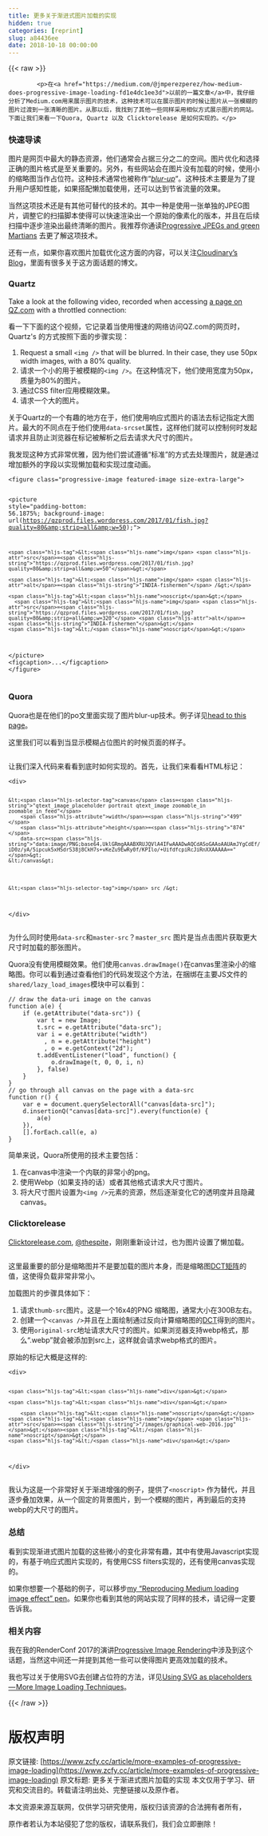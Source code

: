 ```yaml
---
title: 更多关于渐进式图片加载的实现
hidden: true
categories: [reprint]
slug: a84436ee
date: 2018-10-18 00:00:00
---
```


{{< raw >}}

            <p>在<a href="https://medium.com/@jmperezperez/how-medium-does-progressive-image-loading-fd1e4dc1ee3d">以前的一篇文章</a>中，我仔细分析了Medium.com用来展示图片的技术，这种技术可以在展示图片的时候让图片从一张模糊的图片过渡到一张清晰的图片。从那以后，我找到了其他一些同样采用相似方式展示图片的网站。下面让我们来看一下Quora, Quartz 以及 Clicktorelease 是如何实现的。</p>
<h3>快速导读</h3>
<p>图片是网页中最大的静态资源，他们通常会占据三分之二的空间。图片优化和选择正确的图片格式是至关重要的。另外，有些网站会在图片没有加载的时候，使用小的缩略图当作占位符。这种技术通常也被称作“<a href="https://css-tricks.com/the-blur-up-technique-for-loading-background-images/"><em>blur-up</em></a>“。这种技术主要是为了提升用户感知性能，如果搭配懒加载使用，还可以达到节省流量的效果。</p>
<p>当然这项技术还是有其他可替代的技术的。其中一种是使用一张单独的JPEG图片，调整它的扫描脚本使得可以快速渲染出一个原始的像素化的版本，并且在后续扫描中逐步渲染出最终清晰的图片。我推荐你通读<a href="http://cloudinary.com/blog/progressive_jpegs_and_green_martians">Progressive JPEGs and green Martians</a> 去更了解这项技术。</p>
<p>还有一点，如果你喜欢图片加载优化这方面的内容，可以关注<a href="http://cloudinary.com/blog">Cloudinary’s Blog</a>，里面有很多关于这方面话题的博文。</p>
<h3>Quartz</h3>
<p>Take a look at the following video, recorded when accessing <a href="https://qz.com/894001/theres-a-wrong-and-a-right-way-to-talk-to-your-dog-according-to-science/">a page on QZ.com</a> with a throttled connection:</p>
<p>看一下下面的这个视频，它记录着当使用慢速的网络访问QZ.com的网页时，Quartz's 的方式按照下面的步骤实现：</p>
<ol>
<li>Request a small <code>&lt;img /&gt;</code> that will be blurred. In their case, they use 50px width images, with a 80% quality.</li>
<li>请求一个小的用于被模糊的<code>&lt;img /&gt;</code>。在这种情况下，他们使用宽度为50px，质量为80%的图片。</li>
<li>通过CSS filter应用模糊效果。</li>
<li>请求一个大的图片。</li>
</ol>
<p>关于Quartz的一个有趣的地方在于，他们使用响应式图片的语法去标记指定大图片。最大的不同点在于他们使用<code>data-srcset</code>属性，这样他们就可以控制何时发起请求并且防止浏览器在标记被解析之后去请求大尺寸的图片。</p>
<p>我发现这种方式非常优雅，因为他们尝试遵循“标准”的方式去处理图片，就是通过增加额外的字段以实现懒加载和实现过度动画。</p>
<pre><code class="hljs xml"><span class="hljs-tag">&lt;<span class="hljs-name">figure</span> <span class="hljs-attr">class</span>=<span class="hljs-string">"progressive-image featured-image size-extra-large"</span>&gt;</span>

  <span class="hljs-tag">&lt;<span class="hljs-name">picture</span> <span class="hljs-attr">style</span>=<span class="hljs-string">"padding-bottom: 56.1875%; background-image: url(https://qzprod.files.wordpress.com/2017/01/fish.jpg?quality=80&amp;strip=all&amp;w=50);"</span>&gt;</span>

    <span class="hljs-tag">&lt;<span class="hljs-name">img</span> <span class="hljs-attr">src</span>=<span class="hljs-string">"https://qzprod.files.wordpress.com/2017/01/fish.jpg?quality=80&amp;strip=all&amp;w=50"</span>&gt;</span>

    <span class="hljs-tag">&lt;<span class="hljs-name">img</span> <span class="hljs-attr">alt</span>=<span class="hljs-string">"INDIA-fishermen"</span> /&gt;</span>

    <span class="hljs-tag">&lt;<span class="hljs-name">noscript</span>&gt;</span>
      <span class="hljs-tag">&lt;<span class="hljs-name">img</span> <span class="hljs-attr">src</span>=<span class="hljs-string">"https://qzprod.files.wordpress.com/2017/01/fish.jpg?quality=80&amp;strip=all&amp;w=320"</span> <span class="hljs-attr">alt</span>=<span class="hljs-string">"INDIA-fishermen"</span>&gt;</span>
    <span class="hljs-tag">&lt;/<span class="hljs-name">noscript</span>&gt;</span>
  <span class="hljs-tag">&lt;/<span class="hljs-name">picture</span>&gt;</span>
  <span class="hljs-tag">&lt;<span class="hljs-name">figcaption</span>&gt;</span>...<span class="hljs-tag">&lt;/<span class="hljs-name">figcaption</span>&gt;</span>
<span class="hljs-tag">&lt;/<span class="hljs-name">figure</span>&gt;</span>
</code></pre><h3>Quora</h3>
<p>Quora也是在他们的po文里面实现了图片blur-up技术。例子详见<a href="https://www.quora.com/How-does-Quora-pre-load-images">head to this page</a>。</p>
<p>这里我们可以看到当显示模糊占位图片的时候页面的样子。</p>
<p><img src="https://p0.ssl.qhimg.com/t01d15cfe42bf2b63fb.png" alt=""></p>
<p>让我们深入代码来看看到底时如何实现的。首先，让我们来看看HTML标记：</p>
<pre><code class="hljs stylus">&lt;div&gt;


    &lt;<span class="hljs-selector-tag">canvas</span> class=<span class="hljs-string">"qtext_image_placeholder portrait qtext_image zoomable_in zoomable_in_feed"</span>
        <span class="hljs-attribute">width</span>=<span class="hljs-string">"499"</span>
        <span class="hljs-attribute">height</span>=<span class="hljs-string">"874"</span>
        data-src=<span class="hljs-string">"data:image/PNG;base64,UklGRmgAAABXRUJQVlA4IFwAAADwAQCdASoGAAoAAUAmJYgCdEf/g…iD0z/yA/5ipcuk5xHSdrS38j8CkH7s+vKeZu9EwRy0f/KPIlo/+UifdfcpiRcJiRnXXAAAAA=="</span>&gt;
    &lt;/canvas&gt;




    &lt;<span class="hljs-selector-tag">img</span> src /&gt;
&lt;/div&gt;
</code></pre><p>为什么同时使用<code>data-src</code>和<code>master-src</code>？<code>master_src</code> 图片是当点击图片获取更大尺寸时加载的那张图片。</p>
<p>Quora没有使用模糊效果。他们使用<code>canvas.drawImage()</code>在canvas里渲染小的缩略图。你可以看到通过查看他们的代码发现这个方法，在捆绑在主要JS文件的<code>shared/lazy_load_images</code>模块中可以看到：</p>
<pre><code class="hljs javascript"><span class="hljs-comment">// draw the data-uri image on the canvas</span>
<span class="hljs-function"><span class="hljs-keyword">function</span> <span class="hljs-title">a</span>(<span class="hljs-params">e</span>) </span>{
    <span class="hljs-keyword">if</span> (e.getAttribute(<span class="hljs-string">"data-src"</span>)) {
        <span class="hljs-keyword">var</span> t = <span class="hljs-keyword">new</span> Image;
        t.src = e.getAttribute(<span class="hljs-string">"data-src"</span>);
        <span class="hljs-keyword">var</span> i = e.getAttribute(<span class="hljs-string">"width"</span>)
          , n = e.getAttribute(<span class="hljs-string">"height"</span>)
          , o = e.getContext(<span class="hljs-string">"2d"</span>);
        t.addEventListener(<span class="hljs-string">"load"</span>, <span class="hljs-function"><span class="hljs-keyword">function</span>(<span class="hljs-params"></span>) </span>{
            o.drawImage(t, <span class="hljs-number">0</span>, <span class="hljs-number">0</span>, i, n)
        }, <span class="hljs-literal">false</span>)
    }
}
<span class="hljs-comment">// go through all canvas on the page with a data-src</span>
<span class="hljs-function"><span class="hljs-keyword">function</span> <span class="hljs-title">r</span>(<span class="hljs-params"></span>) </span>{
    <span class="hljs-keyword">var</span> e = <span class="hljs-built_in">document</span>.querySelectorAll(<span class="hljs-string">"canvas[data-src]"</span>);
    d.insertionQ(<span class="hljs-string">"canvas[data-src]"</span>).every(<span class="hljs-function"><span class="hljs-keyword">function</span>(<span class="hljs-params">e</span>) </span>{
        a(e)
    }),
    [].forEach.call(e, a)
}
</code></pre><p>简单来说，Quora所使用的技术主要包括：</p>
<ol>
<li>在canvas中渲染一个内联的非常小的png。</li>
<li>使用Webp（如果支持的话）或者其他格式请求大尺寸图片。</li>
<li>将大尺寸图片设置为<code>&lt;img /&gt;</code>元素的资源，然后逐渐变化它的透明度并且隐藏canvas。</li>
</ol>
<h3>Clicktorelease</h3>
<p><a href="https://www.clicktorelease.com/">Clicktorelease.com</a>, <a href="https://twitter.com/thespite">@thespite</a>，刚刚重新设计过，也为图片设置了懒加载。</p>
<p><img src="https://p0.ssl.qhimg.com/t01289517093f2be7c5.gif" alt=""></p>
<p>这里最重要的部分是缩略图并不是要加载的图片本身，而是缩略图<a href="https://twitter.com/thespite/status/827110706642305024">DCT矩阵</a>的值，这使得负载非常非常小。</p>
<p>加载图片的步骤具体如下：</p>
<ol>
<li>请求<code>thumb-src</code>图片。这是一个16x4的PNG 缩略图，通常大小在300B左右。</li>
<li>创建一个<code>&lt;canvas /&gt;</code>并且在上面绘制通过反向计算缩略图的<a href="https://en.wikipedia.org/wiki/Discrete_cosine_transform">DCT</a>得到的图片。</li>
<li>使用<code>original-src</code>地址请求大尺寸的图片。如果浏览器支持webp格式，那么“.webp”就会被添加到src上，这样就会请求webp格式的图片。</li>
</ol>
<p>原始的标记大概是这样的:</p>
<pre><code class="hljs xml"><span class="hljs-tag">&lt;<span class="hljs-name">div</span>&gt;</span>




    <span class="hljs-tag">&lt;<span class="hljs-name">div</span>&gt;</span>

    <span class="hljs-tag">&lt;<span class="hljs-name">div</span>&gt;</span>

        <span class="hljs-tag">&lt;<span class="hljs-name">noscript</span>&gt;</span><span class="hljs-tag">&lt;<span class="hljs-name">img</span> <span class="hljs-attr">src</span>=<span class="hljs-string">"/images/graphical-web-2016.jpg"</span>&gt;</span><span class="hljs-tag">&lt;/<span class="hljs-name">noscript</span>&gt;</span>
    <span class="hljs-tag">&lt;/<span class="hljs-name">div</span>&gt;</span>
<span class="hljs-tag">&lt;/<span class="hljs-name">div</span>&gt;</span>
</code></pre><p>我认为这是一个非常好关于渐进增强的例子，提供了<code>&lt;noscript&gt;</code> 作为替代，并且逐步叠加效果，从一个固定的背景图片，到一个模糊的图片，再到最后的支持webp的大尺寸的图片。</p>
<h3>总结</h3>
<p>看到实现渐进式图片加载的这些微小的变化非常有趣，其中有使用Javascript实现的，有基于响应式图片实现的，有使用CSS filters实现的，还有使用canvas实现的。</p>
<p>如果你想要一个基础的例子，可以移步<a href="http://codepen.io/jmperez/pen/yYjPER">my “Reproducing Medium loading image effect” pen</a>。如果你也看到其他的网站实现了同样的技术，请记得一定要告诉我。</p>
<h3>相关内容</h3>
<p>我在我的RenderConf 2017的演讲<a href="https://www.youtube.com/watch?v=S70xyRYCNdY">Progressive Image Rendering</a>中涉及到这个话题，当然这中间还一并提到其他一些可以使得图片更高效加载的技术。</p>
<p>我也写过关于使用SVG去创建占位符的方法，详见<a href="https://medium.com/@jmperezperez/using-svg-as-placeholders-more-image-loading-techniques-bed1b810ab2c">Using SVG as placeholders — More Image Loading Techniques</a>。</p>

          
{{< /raw >}}

# 版权声明
原文链接: [https://www.zcfy.cc/article/more-examples-of-progressive-image-loading](https://www.zcfy.cc/article/more-examples-of-progressive-image-loading)
原文标题: 更多关于渐进式图片加载的实现
本文仅用于学习、研究和交流目的。转载请注明出处、完整链接以及原作者。 

本文资源来源互联网，仅供学习研究使用，版权归该资源的合法拥有者所有，

原作者若认为本站侵犯了您的版权，请联系我们，我们会立即删除！
